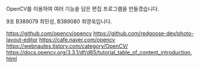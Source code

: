 OpenCV를 이용하여 여러 기능을 담은 편집 프로그램을 만들겠습니다.

9조
B389079 최민성, B389080 최영욱입니다.



https://github.com/opencv/opencv
https://github.com/redgoose-dev/photo-layout-editor
https://cafe.naver.com/opencv
https://webnautes.tistory.com/category/OpenCV/
https://docs.opencv.org/3.3.1/df/d65/tutorial_table_of_content_introduction.html
